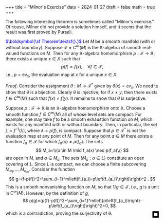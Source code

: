 +++
title = "Milnor's Exercise"
date = 2024-01-27
draft = false
math = true
+++

The following interesting theorem is sometimes called "Milnor's exercise." Of couse, Milnor did not provide a solution himself, and it seems that the result was first proved by Pursell.

<span style="color:blue">$\boldsymbol{\sf Theorem\textsf{}.}$</span>	Let $M$ be a smooth manifold (with or without boundary). Suppose $\mathcal{F}=C^{\infty}(M)$ is the $\mathbb{R}$-algebra of smooth real-valued functions on $M$. Then for any $\mathbb{R}$-algebra homomorphism $p:\mathcal F\to\mathbb{R}$, there exists a unique $x\in X$ such that
$$
p(f)=f(x),\quad \forall f\in\mathcal F,
$$
i.e., $p=\mathrm{ev}_{x}$, the evaluation map at $x$ for a unique $x\in X$.

*Proof*. Consider the assignment $\theta:M\to \mathcal F^*$ given by $\theta(x)=\mathrm{ev}_{x}$. We need to show that $\theta$ is a bijection. Clearly $\theta$ is injective, for if $x\ne y$, then there exists $f\in C^{\infty}(M)$ such that $f(x)\ne f(y)$. It remains to show that $\theta$ is surjective.
	
Suppose $p: \mathcal{F} \rightarrow \mathbb{R}$ is an $\mathbb{R}$-algebra homomorphism onto $\mathbb{R}$. Choose a smooth function $f \in C^{\infty}(M)$ all of whose level sets are compact. For example, one may take $f$ to be a smooth exhaustion function on $M$, which exists for any manifold with or without boundary. Then, in particular, the set $L=f^{-1}(\lambda)$, where $\lambda=p(f)$, is compact. Suppose that $p \in\mathcal F^*$ is not the evaluation map at any point of $M$. Then for any point $a \in M$ there exists a function $f_a \in \mathcal{F}$ for which $f_a(a) \neq p\left(f_a\right)$. The sets
$$
M_a=\\{x \in M \mid f_a(x) \neq p(f_a)\\}
$$
are open in $M$, and $a\in M_a$. The sets $\{M_a:a\in L\}$ constitute an open covering of $L$. Since $L$ is compact, we can choose a finite subcovering $M_{a_1}, \ldots, M_{a_m}$. Consider the function
$$
g=(f-p(f))^2+\sum_{i=1}^m\left(f_{a_i}-p\left(f_{a_i}\right)\right)^2 .
$$
This is a smooth nonvanishing function on $M$, so that $1 / g \in \mathcal{F}$, i.e., $g$ is a unit in $C^{\infty}(M)$. However, by the definition of $g$,
$$
p(g)=(p(f)-p(f))^2+\sum_{i=1}^m\left(p\left(f_{a_i}\right)-p\left(f_{a_i}\right)\right)^2=0,
$$
which is a contradiction, proving the surjectivity of $\theta$.

<div style="float: right; width: 0.8em; height: 0.8em; border: 0.4em solid black; position: relative; top: -2.1em"></div>